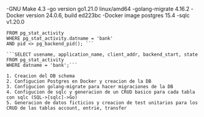 -GNU Make 4.3
-go version go1.21.0 linux/amd64
-golang-migrate 4.16.2
-Docker version 24.0.6, build ed223bc
-Docker image postgres 15.4
-sqlc v1.20.0

``` SELECT pg_terminate_backend(pg_stat_activity.pid)
FROM pg_stat_activity
WHERE pg_stat_activity.datname = 'bank'
AND pid <> pg_backend_pid(); ```

```SELECT usename, application_name, client_addr, backend_start, state
FROM pg_stat_activity
WHERE datname = 'bank';```

1. Creacion del DB schema
2. Configucion Postgres en Docker y creacion de la DB
3. Configucion golang-migrate para hacer migraciones de la DB
4. Configucion de sqlc y generacion de un CRUD basico para cada tabla con sqlc (SQL->[sqlc]->Go)
5. Generacion de datos ficticios y creacion de test unitarios para los CRUD de las tablas account, entrie, transfer 